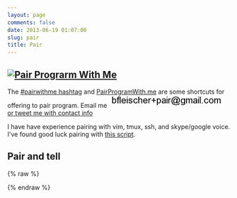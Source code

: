 ```yaml
---
layout: page
comments: false
date: 2013-06-19 01:07:00
slug: pair
title: Pair
---
```


<section class="content">

## [![Pair Prograrm With Me](http://www.pairprogramwith.me/badge.png 'Pair Program With Me')](http://www.pairprogramwith.me/)

The [#pairwithme hashtag](https://twitter.com/search?q=%23pairwithme) and [PairProgramWith.me](http://www.pairprogramwith.me/) are some shortcuts for offering to pair program.  Email me <img src="/images/email_pair.png" title="email pair address" alt="email pair address"> <a href="https://twitter.com/intent/tweet?text=%23pairwithme%20%40{{ site.author.twitter }}" target="_blank"> or tweet me with contact info</a>

I have have experience pairing with vim, tmux, ssh, and skype/google voice.
I've found good luck pairing with [this script](https://gist.github.com/bf4/8324117).

## Pair and tell

<div id="pairing"></div>
{% raw %}
<script id="pairing-template" type="text/x-handlebars-template">
<ul>
  {{#rows}}
    <li>
      <a href="{{link}}">{{appointments}} with {{pair}} on {{description}}</a>
    </li>
  {{/rows}}
</ul>
</script>

{% endraw %}
<script>
(function() {
  _jsLoader.initApp(function() {
    _jsLoader.getScript('/js/GoogleSpreadsheetPrinter.js', function() {
      setTimeout(function() {
        window.doc = GoogleSpreadsheetPrinter({
          'key' : "0AqHUOZcVEj_XdE5SMzBKSWhINjVtTlh2b0JjUFp4OEE/od6",
          'fields' : [
                  'appointments',
                  'link',
                  'pair',
                  'description'
          ],
          'target' : '#pairing',
          'template' : '#pairing-template'
        }, jQuery).print();
      }, _jsLoader.timeout);
   });
  });
})();
</script>
</section>
